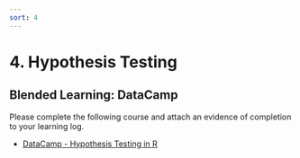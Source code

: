 ```yaml
---
sort: 4
---
```


# 4. Hypothesis Testing

## Blended Learning: DataCamp

Please complete the following course and attach an evidence of completion to your learning log.

- [DataCamp - Hypothesis Testing in R](https://app.datacamp.com/learn/courses/hypothesis-testing-in-r)
